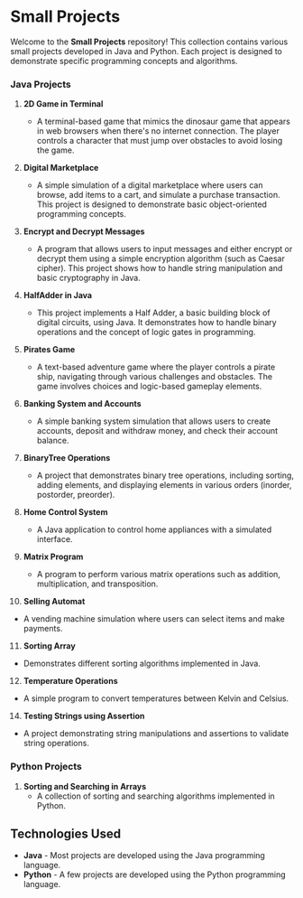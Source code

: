 # Small Projects

Welcome to the **Small Projects** repository! This collection contains various small projects developed in Java and Python. Each project is designed to demonstrate specific programming concepts and algorithms.


### Java Projects

1. **2D Game in Terminal**
   - A terminal-based game that mimics the dinosaur game that appears in web browsers when there's no internet connection. The player controls a character that must jump over obstacles to avoid losing the game.

2. **Digital Marketplace**
   - A simple simulation of a digital marketplace where users can browse, add items to a cart, and simulate a purchase transaction. This project is designed to demonstrate basic object-oriented programming concepts.

3. **Encrypt and Decrypt Messages**
   - A program that allows users to input messages and either encrypt or decrypt them using a simple encryption algorithm (such as Caesar cipher). This project shows how to handle string manipulation and basic cryptography in Java.

4. **HalfAdder in Java**
   - This project implements a Half Adder, a basic building block of digital circuits, using Java. It demonstrates how to handle binary operations and the concept of logic gates in programming.

5. **Pirates Game**
   - A text-based adventure game where the player controls a pirate ship, navigating through various challenges and obstacles. The game involves choices and logic-based gameplay elements.


6. **Banking System and Accounts**
   - A simple banking system simulation that allows users to create accounts, deposit and withdraw money, and check their account balance.
  
7. **BinaryTree Operations**
   - A project that demonstrates binary tree operations, including sorting, adding elements, and displaying elements in various orders (inorder, postorder, preorder).

8. **Home Control System**
   - A Java application to control home appliances with a simulated interface.

9. **Matrix Program**
   - A program to perform various matrix operations such as addition, multiplication, and transposition.

10. **Selling Automat**
   - A vending machine simulation where users can select items and make payments.

11. **Sorting Array**
   - Demonstrates different sorting algorithms implemented in Java.

12. **Temperature Operations**
   - A simple program to convert temperatures between Kelvin and Celsius.

14. **Testing Strings using Assertion**
   - A project demonstrating string manipulations and assertions to validate string operations.

### Python Projects

1. **Sorting and Searching in Arrays**
   - A collection of sorting and searching algorithms implemented in Python.

## Technologies Used

- **Java** - Most projects are developed using the Java programming language.
- **Python** - A few projects are developed using the Python programming language.
